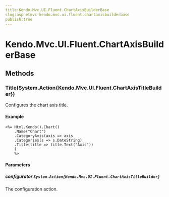 ```yaml
---
title:Kendo.Mvc.UI.Fluent.ChartAxisBuilderBase
slug:aspnetmvc-kendo.mvc.ui.fluent.chartaxisbuilderbase
publish:true
---
```


# Kendo.Mvc.UI.Fluent.ChartAxisBuilderBase

## Methods

### Title(System.Action{Kendo.Mvc.UI.Fluent.ChartAxisTitleBuilder})
Configures the chart axis title.

#### Example
    <%= Html.Kendo().Chart()
        .Name("Chart")
        .CategoryAxis(axis => axis
        .Categories(s => s.DateString)
        .Title(title => title.Text("Axis"))
        )
        %>

#### Parameters

##### configurator `System.Action{Kendo.Mvc.UI.Fluent.ChartAxisTitleBuilder}`
The configuration action.